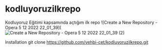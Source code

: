 # kodluyoruzilkrepo
Kodluyoruz Eğitimi kapsamında açtığım ilk repo
![Create a New Repository - Opera 5 12 2022 22_01_39](![Create a New Repository - Opera 5 12 2022 22_01_39 (2)](https://user-images.githubusercontent.com/119114919/205722545-f9b84e85-7e91-4dba-ae1d-56a83fd61d5e.png)


Installation
git clone https://github.com/vehbi-cet/kodluyoruzilkrepo.git
